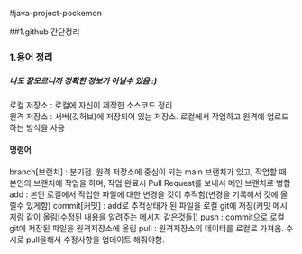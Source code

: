 #java-project-pockemon

##1.github 간단정리

### 1.용어 정리
##### 나도 잘모르니까 정확한 정보가 아닐수 있음 :)
로컬 저장소 : 로컬에 자신이 제작한 소스코드 정리   
원격 저장소 : 서버(깃허브)에 저장되어 있는 저장소. 로컬에서 작업하고 원격에 업로드하는 방식을 사용  
#### 명령어
branch[브랜치] : 분기점. 원격 저장소에 중심이 되는 main 브랜치가 있고, 작업할 때 본인의 브랜치에 작업을 하며, 작업 완료시 Pull Request를 보내서 메인 브랜치로 병합 
add : 본인 로컬에서 작업한 파일에 대한 변경을 깃이 추적함(변경을 기록해서 깃에 올릴수 있게함) 
commit[커밋] : add로 추적상태가 된 파일을 로컬 git에 저장(커밋 메시지랑 같이 올림[수정된 내용을 알려주는 메시지 같은것들]) 
push : commit으로 로컬git에 저장된 파일을 원격저장소에 올림 
pull : 원격저장소의 데이터를 로컬로 가져옴. 수시로 pull을해서 수정사항을 업데이트 해줘야함. 
